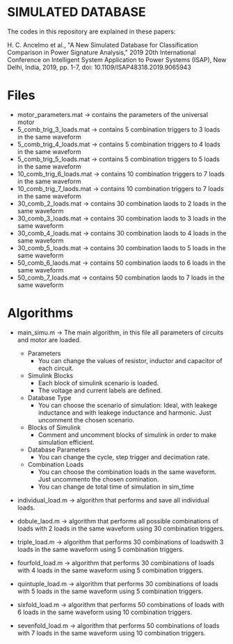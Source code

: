 # SIMULATED DATABASE

The codes in this repository are explained in these papers: 

H. C. Ancelmo et al., "A New Simulated Database for Classification Comparison in Power Signature Analysis," 2019 20th International Conference on Intelligent System Application to Power Systems (ISAP), New Delhi, India, 2019, pp. 1-7, doi: 10.1109/ISAP48318.2019.9065943

# Files

* motor_parameters.mat -> contains the parameters of the universal motor
* 5_comb_trig_3_loads.mat -> contains 5 combination triggers to 3 loads in the same waveform
* 5_comb_trig_4_loads.mat -> contains 5 combination triggers to 4 loads in the same waveform
* 5_comb_trig_5_loads.mat -> contains 5 combination triggers to 5 loads in the same waveform
* 10_comb_trig_6_loads.mat -> contains 10 combination triggers to 7 loads in the same waveform
* 10_comb_trig_7_laods.mat -> contains 10 combination triggers to 7 loads in the same waveform
* 30_comb_2_loads.mat -> contains 30 combination laods to 2 loads in the same waveform
* 30_comb_3_loads.mat -> contains 30 combination laods to 3 loads in the same waveform
* 30_comb_4_loads.mat -> contains 30 combination laods to 4 loads in the same waveform
* 30_comb_5_loads.mat -> contains 30 combination laods to 5 loads in the same waveform
* 50_comb_6_laods.mat -> contains 50 combination laods to 6 loads in the same waveform
* 50_comb_7_loads.mat -> contains 50 combination laods to 7 loads in the same waveform

# Algorithms
* main_simu.m -> The main algorithm, in this file all parameters of circuits and motor are loaded. 
    - Parameters
        - You can change the values of resistor, inductor and capacitor of each circuit.
    - Simulink Blocks
        - Each block of simulink scenario is loaded.
        - The voltage and current labels are defined.
    - Database Type
        - You can choose the scenario of simulation: Ideal, with leakege inductance and with leakege inductance and harmonic. Just uncomment the chosen scenario.
    - Blocks of Simulink
      - Comment and uncomment blocks of simulink in order to make simulation efficient.
    - Database Parameters
      - You can change the cycle, step trigger and decimation rate.
    - Combination Loads
      - You can choose the combination loads in the same waveform. Just uncommento the chosen comination.
      - You can change de total time of simulation in sim_time
      
* individual_load.m -> algorithm that performs and save all individual loads.
* dobule_laod.m -> algorithm that performs all possible combinations of loads with 2 loads in the same waveform using 30 combination triggers.
* triple_load.m -> algorithm that performs 30 combinations of loadswith 3 loads in the same waveform using 5 combination triggers.
* fourfold_load.m -> algorithm that performs 30 combinations of loads with 4 loads in the same waveform using 5 combination triggers.
* quintuple_load.m -> algorithm that performs 30 combinations of loads with 5 loads in the same waveform using 5 combination triggers.
* sixfold_load.m -> algorithm that performs 50 combinations of loads with 6 loads in the same waveform using 10 combination triggers.
* sevenfold_load.m -> algorithm that performs 50 combinations of loads with 7 loads in the same waveform using 10 combination triggers.
